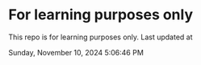 # For learning purposes only
This repo is for learning purposes only.
Last updated at

Sunday, November 10, 2024 5:06:46 PM

